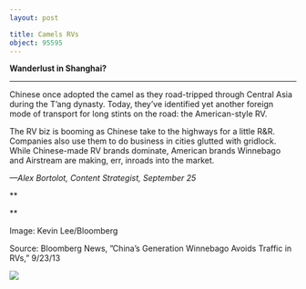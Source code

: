 ```yaml
---
layout: post

title: Camels RVs
object: 95595
---
```

**Wanderlust in Shanghai?**

****

Chinese once adopted the camel as they road-tripped through Central Asia during the T’ang dynasty. Today, they’ve identified yet another foreign mode of transport for long stints on the road: the American-style RV. 

The RV biz is booming as Chinese take to the highways for a little R&R. Companies also use them to do business in cities glutted with gridlock. While Chinese-made RV brands dominate, American brands Winnebago and Airstream are making, err, inroads into the market.

*—Alex Bortolot, Content Strategist, September 25*

**

**

Image: Kevin Lee/Bloomberg 

Source: Bloomberg News, ”China’s Generation Winnebago Avoids Traffic in RVs,” 9/23/13 

![]({{siteurl.base}}/images/13.9.25_Bortolot_CamelsRVEDIT_-1.jpeg)
